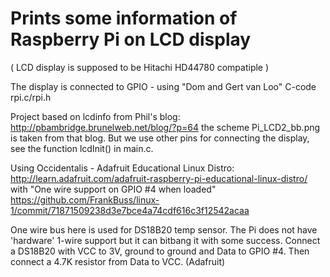  Prints some information of Raspberry Pi on LCD display
 ======================================================

( LCD display is supposed to be Hitachi HD44780 compatiple )

The display is connected to GPIO -  using "Dom and Gert van Loo" C-code rpi.c/rpi.h

Project based on lcdinfo from Phil's blog:
http://pbambridge.brunelweb.net/blog/?p=64
the scheme Pi_LCD2_bb.png is taken from that blog.
But we use other pins for connecting the display,
see the function lcdInit() in main.c.

Using Occidentalis - Adafruit Educational Linux Distro:
http://learn.adafruit.com/adafruit-raspberry-pi-educational-linux-distro/
with "One wire support on GPIO #4 when loaded"
https://github.com/FrankBuss/linux-1/commit/71871509238d3e7bce4a74cdf616c3f12542acaa

One wire bus here is  used for DS18B20 temp sensor.
The Pi does not have 'hardware' 1-wire support but it can bitbang it with some success. 
Connect a DS18B20 with VCC to 3V, ground to ground and Data to GPIO #4. 
Then connect a 4.7K resistor from Data to VCC. (Adafruit)
